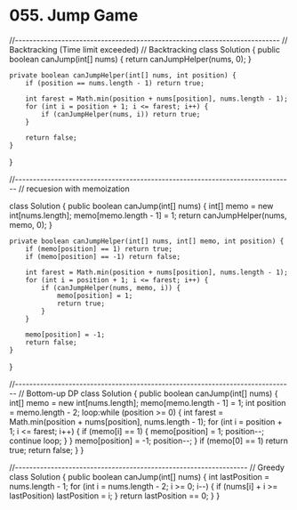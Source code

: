 # 055. Jump Game

//-------------------------------------------------------------------------- // Backtracking \(Time limit exceeded\) // Backtracking class Solution { public boolean canJump\(int\[\] nums\) { return canJumpHelper\(nums, 0\); }

```text
private boolean canJumpHelper(int[] nums, int position) {
    if (position == nums.length - 1) return true;

    int farest = Math.min(position + nums[position], nums.length - 1);
    for (int i = position + 1; i <= farest; i++) {
        if (canJumpHelper(nums, i)) return true;
    }

    return false;
}
```

}

//------------------------------------------------------------------------------ // recuesion with memoization

class Solution { public boolean canJump\(int\[\] nums\) { int\[\] memo = new int\[nums.length\]; memo\[memo.length - 1\] = 1; return canJumpHelper\(nums, memo, 0\); }

```text
private boolean canJumpHelper(int[] nums, int[] memo, int position) {
    if (memo[position] == 1) return true;
    if (memo[position] == -1) return false;

    int farest = Math.min(position + nums[position], nums.length - 1);
    for (int i = position + 1; i <= farest; i++) {
        if (canJumpHelper(nums, memo, i)) {
            memo[position] = 1;
            return true;
        }
    }

    memo[position] = -1;
    return false;
}
```

}

//------------------------------------------------------------------------------ // Bottom-up DP class Solution { public boolean canJump\(int\[\] nums\) { int\[\] memo = new int\[nums.length\]; memo\[memo.length - 1\] = 1; int position = memo.length - 2; loop:while \(position &gt;= 0\) { int farest = Math.min\(position + nums\[position\], nums.length - 1\); for \(int i = position + 1; i &lt;= farest; i++\) { if \(memo\[i\] == 1\) { memo\[position\] = 1; position--; continue loop; } } memo\[position\] = -1; position--; } if \(memo\[0\] == 1\) return true; return false; } }

//----------------------------------------------------------------- // Greedy class Solution { public boolean canJump\(int\[\] nums\) { int lastPosition = nums.length - 1; for \(int i = nums.length - 2; i &gt;= 0; i--\) { if \(nums\[i\] + i &gt;= lastPosition\) lastPosition = i; } return lastPosition == 0; } }


